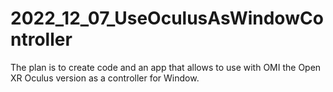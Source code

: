 # 2022_12_07_UseOculusAsWindowController
The plan is to create code and an app that allows to use with OMI the Open XR Oculus version as a controller for Window.

